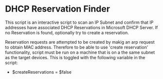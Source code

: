 # DHCP Reservation Finder

This script is an interactive script to scan an IP Subnet and confirm that IP addresses have associated DHCP Reservations in Microsoft DHCP Server.
If no Reservation is found, optionally try to create a reservation.

Reservation requests are attempted to be created by makig an arp request to obtain MAC address. Therefore to be able to use 'create reservation'
functionality, script must be run on a machine that is on a the same subnet as the target devices. This is toggled with the following
variable in the script:
* $createReservations = $false
